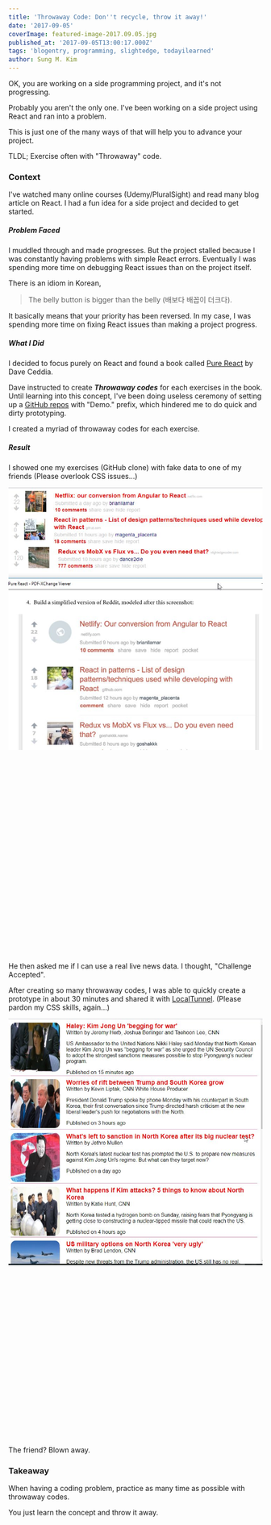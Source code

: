 ```yaml
---
title: 'Throwaway Code: Don''t recycle, throw it away!'
date: '2017-09-05'
coverImage: featured-image-2017.09.05.jpg
published_at: '2017-09-05T13:00:17.000Z'
tags: 'blogentry, programming, slightedge, todayilearned'
author: Sung M. Kim
---
```


OK, you are working on a side programming project, and it's not progressing.

Probably you aren't the only one. I've been working on a side project using React and ran into a problem.

This is just one of the many ways of that will help you to advance your project.

TLDL; Exercise often with "Throwaway" code.

### Context

I've watched many online courses (Udemy/PluralSight) and read many blog article on React. I had a fun idea for a side project and decided to get started.

##### Problem Faced

I muddled through and made progresses. But the project stalled because I was constantly having problems with simple React errors. Eventually I was spending more time on debugging React issues than on the project itself.

There is an idiom in Korean,

> The belly button is bigger than the belly (배보다 배꼽이 더크다).

It basically means that your priority has been reversed. In my case, I was spending more time on fixing React issues than making a project progress.

##### What I Did

I decided to focus purely on React and found a book called [Pure React](https://daveceddia.com/pure-react/) by Dave Ceddia.

Dave instructed to create _**Throwaway codes**_ for each exercises in the book. Until learning into this concept, I've been doing useless ceremony of setting up a [GitHub repos](https://github.com/dance2die?utf8=%E2%9C%93&tab=repositories&q=demo.&type=&language=) with "Demo." prefix, which hindered me to do quick and dirty prototyping.

I created a myriad of throwaway codes for each exercise.

##### Result

I showed one my exercises (GitHub clone) with fake data to one of my friends (Please overlook CSS issues...)

![](./images/GitHub-clone.jpg)

 

 

 

 

 

 

 

 

 

 

 

 

 

He then asked me if I can use a real live news data. I thought, "Challenge Accepted".

After creating so many throwaway codes, I was able to quickly create a prototype in about 30 minutes and shared it with [LocalTunnel](https://www.npmjs.com/package/localtunnel). (Please pardon my CSS skills, again...)

![](./images/CNN-localhost.jpg)

 

 

 

 

 

 

 

 

 

 

 

The friend? Blown away.

### Takeaway

When having a coding problem, practice as many time as possible with throwaway codes.

You just learn the concept and throw it away.

